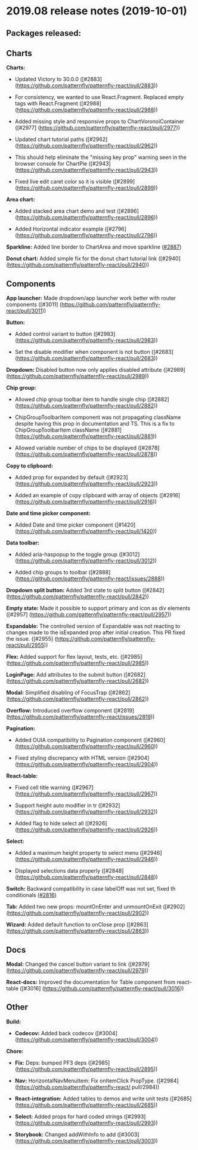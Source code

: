 # 2019.08 release notes (2019-10-01)

Packages released:
-

## Charts
**Charts:** 

- Updated Victory to 30.0.0 ([#2883] (https://github.com/patternfly/patternfly-react/pull/2883))

- For consistency, we wanted to use React.Fragment. Replaced empty tags with React.Fragment ([#2988] (https://github.com/patternfly/patternfly-react/pull/2988))

- Added missing style and responsive props to ChartVoronoiContainer ([#2977] (https://github.com/patternfly/patternfly-react/pull/2977))

- Updated chart tutorial paths ([#2962] (https://github.com/patternfly/patternfly-react/pull/2962))

- This should help eliminate the "missing key prop" warning seen in the browser console for ChartPie ([#2943] (https://github.com/patternfly/patternfly-react/pull/2943))

- Fixed live edit caret color so it is visible ([#2899] (https://github.com/patternfly/patternfly-react/pull/2899))

**Area chart:** 

- Added stacked area chart demo and test ([#2896] (https://github.com/patternfly/patternfly-react/pull/2896))

- Added Horizontal indicator example ([#2796] (https://github.com/patternfly/patternfly-react/pull/2796))

**Sparkline:** Added line border to ChartArea and move sparkline ([#2887](https://github.com/patternfly/patternfly-react/pull/2887))

**Donut chart:** Added simple fix for the donut chart tutorial link
([#2940] (https://github.com/patternfly/patternfly-react/pull/2940))

## Components

**App launcher:** Made dropdown/app launcher work better with router components ([#3011] (https://github.com/patternfly/patternfly-react/pull/3011))

**Button:** 

- Added control variant to button ([#2983] (https://github.com/patternfly/patternfly-react/pull/2983))

- Set the disable modifier when component is not button ([#2683] (https://github.com/patternfly/patternfly-react/pull/2683))

**Dropdown:** Disabled button now only applies disabled attribute ([#2989] (https://github.com/patternfly/patternfly-react/pull/2989))

**Chip group:** 

- Allowed chip group toolbar item to handle single chip ([#2882] (https://github.com/patternfly/patternfly-react/pull/2882))

- ChipGroupToolbarItem component was not propagating className despite having this prop in documentation and TS. This is a fix to ChipGroupToolbarItem className ([#2881] (https://github.com/patternfly/patternfly-react/pull/2881))

- Allowed variable number of chips to be displayed ([#2878] (https://github.com/patternfly/patternfly-react/pull/2878))

**Copy to clipboard:** 

- Added prop for expanded by default ([#2923] (https://github.com/patternfly/patternfly-react/pull/2923))

- Added an example of copy clipboard with array of objects ([#2916] (https://github.com/patternfly/patternfly-react/pull/2916))

**Date and time picker component:**

- Added Date and time picker component ([#1420] (https://github.com/patternfly/patternfly-react/pull/1420))

**Data toolbar:** 

- Added aria-haspopup to the toggle group ([#3012] (https://github.com/patternfly/patternfly-react/pull/3012))

- Added chip groups to toolbar ([#2888] (https://github.com/patternfly/patternfly-react/issues/2888))

**Dropdown split button:** Added 3rd state to split button ([#2842] (https://github.com/patternfly/patternfly-react/pull/2842))

**Empty state:** Made it possible to support primary and icon as div elements ([#2957] (https://github.com/patternfly/patternfly-react/pull/2957))

**Expandable:** The controlled version of Expandable was not reacting to changes made to the isExpanded prop after initial creation. This PR fixed the issue. ([#2955] (https://github.com/patternfly/patternfly-react/pull/2955))

**Flex:** Added support for flex layout, tests, etc. ([#2985] (https://github.com/patternfly/patternfly-react/pull/2985))

**LoginPage:** Add attributes to the submit button ([#2682] (https://github.com/patternfly/patternfly-react/pull/2682))

**Modal:** Simplified disabling of FocusTrap ([#2862] (https://github.com/patternfly/patternfly-react/pull/2862))

**Overflow:** Introduced overflow component ([#2819] (https://github.com/patternfly/patternfly-react/issues/2819))

**Pagination:** 

- Added OUIA compatibility to Pagination component ([#2960] (https://github.com/patternfly/patternfly-react/pull/2960))

- Fixed styling discrepancy with HTML version ([#2904] (https://github.com/patternfly/patternfly-react/pull/2904))

**React-table:** 

- Fixed cell title warning ([#2967] (https://github.com/patternfly/patternfly-react/pull/2967))

- Support height auto modifier in tr ([#2932] (https://github.com/patternfly/patternfly-react/pull/2932))

- Added flag to hide select all ([#2926] (https://github.com/patternfly/patternfly-react/pull/2926))

**Select:** 

- Added a maximum height property to select menu ([#2946] (https://github.com/patternfly/patternfly-react/pull/2946))

- Displayed selections data properly ([#2848] (https://github.com/patternfly/patternfly-react/pull/2848))

**Switch:** Backward compatibility in case labelOff was not set, fixed th conditionals ([#2816](https://github.com/patternfly/patternfly-react/pull/2816))

**Tab:** Added two new props: mountOnEnter and unmountOnExit ([#2902] (https://github.com/patternfly/patternfly-react/pull/2902))

**Wizard:** Added default function to onClose prop ([#2863] (https://github.com/patternfly/patternfly-react/pull/2863))

## Docs

**Modal:** Changed the cancel button variant to link ([#2979] (https://github.com/patternfly/patternfly-react/pull/2979))

**React-docs:** Improved the documentation for Table component from react-table ([#3016] (https://github.com/patternfly/patternfly-react/pull/3016))

## Other

**Build:**

- **Codecov:** Added back codecov ([#3004] (https://github.com/patternfly/patternfly-react/pull/3004))

**Chore:**

- **Fix:** Deps: bumped PF3 deps ([#2985] (https://github.com/patternfly/patternfly-react/pull/2895))

- **Nav:** HorizontalNavMenuItem: Fix onItemClick PropType. ([#2984] (https://github.com/patternfly/patternfly-react/
pull/2984))

- **React-integration:** Added tables to demos and write unit tests ([#2685] (https://github.com/patternfly/patternfly-react/pull/2685))

- **Select:** Added props for hard coded strings ([#2993] (https://github.com/patternfly/patternfly-react/pull/2993))

- **Storybook:** Changed addWithInfo to add ([#3003] (https://github.com/patternfly/patternfly-react/pull/3003))
